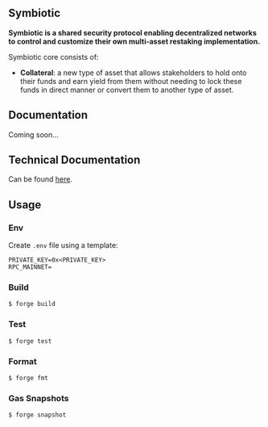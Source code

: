 ## Symbiotic

**Symbiotic is a shared security protocol enabling decentralized networks to control and customize their own multi-asset restaking implementation.**

Symbiotic core consists of:

- **Collateral**: a new type of asset that allows stakeholders to hold onto their funds and earn yield from them without needing to lock these funds in direct manner or convert them to another type of asset.

## Documentation

Coming soon...

## Technical Documentation

Can be found [here](https://github.com/symbioticfi/core-private/tree/main/specs).

## Usage

### Env

Create `.env` file using a template:

```
PRIVATE_KEY=0x<PRIVATE_KEY>
RPC_MAINNET=
```

### Build

```shell
$ forge build
```

### Test

```shell
$ forge test
```

### Format

```shell
$ forge fmt
```

### Gas Snapshots

```shell
$ forge snapshot
```
